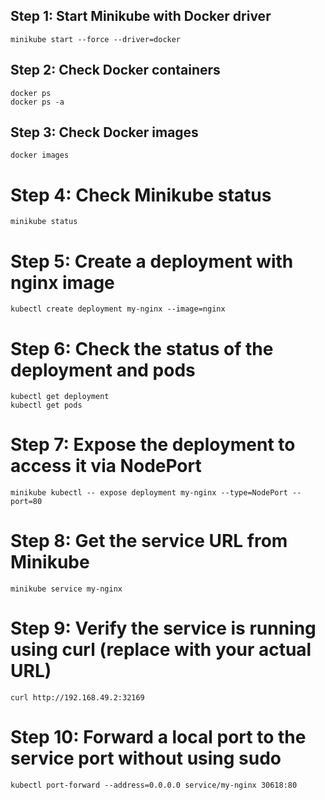 ## Step 1: Start Minikube with Docker driver
    minikube start --force --driver=docker

## Step 2:  Check Docker containers
    docker ps
    docker ps -a

## Step 3: Check Docker images
    docker images

# Step 4: Check Minikube status
    minikube status

# Step 5: Create a deployment with nginx image
    kubectl create deployment my-nginx --image=nginx

# Step 6: Check the status of the deployment and pods
    kubectl get deployment
    kubectl get pods

# Step 7: Expose the deployment to access it via NodePort
    minikube kubectl -- expose deployment my-nginx --type=NodePort --port=80

# Step 8: Get the service URL from Minikube
    minikube service my-nginx

# Step 9: Verify the service is running using curl (replace with your actual URL)
    curl http://192.168.49.2:32169

# Step 10: Forward a local port to the service port without using sudo
    kubectl port-forward --address=0.0.0.0 service/my-nginx 30618:80


